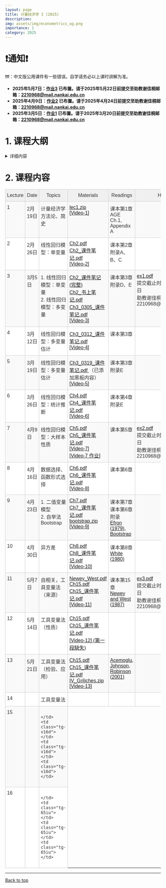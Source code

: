 ```yaml
---
layout: page
title: 计量经济学 I (2025)
description: 
img: assets/img/econometrics_ug.png
importance: 1
category: 2025
---
```


# ❗️通知❗️

❗️❗️❗️：中文版公用课件有一些错误。自学请务必以上课时讲解为准。
- **2025年5月7日：[作业3](/assets/courses/econometrics_ug/ex3.pdf) 已布置。请于2025年5月22日前提交至助教谢佳桐邮箱：2210968@mail.nankai.edu.cn**
- **2025年4月9日：[作业2](/assets/courses/econometrics_ug/ex2.pdf) 已布置。请于2025年4月24日前提交至助教谢佳桐邮箱：2210968@mail.nankai.edu.cn**
- **2025年3月5日：[作业1](/assets/courses/econometrics_ug/ex1.pdf) 已布置。请于2025年3月20日前提交至助教谢佳桐邮箱：2210968@mail.nankai.edu.cn**

# 1. 课程大纲

<details markdown="1">
  <summary> 详细内容 </summary>

这门课是计量经济学入门。本课程旨在帮助学生掌握使用统计方法分析经济数据的基本技能。课程内容涵盖经济学理论与实际数据之间的关系，重点介绍如何运用回归分析、假设检验等基本计量方法来理解经济现象。学生将学习如何构建和估计经济模型，分析经济变量之间的关系，检验模型的有效性。课程主要内容如下：

- 计量经济学方法论、简史
- 线性回归模型：单变量
- 线性回归模型：多变量
  - 模型估计
  - 统计推断
  - 大样本性质
  - 数据选择、函数形式选择
- 二值变量模型
- 异方差、自相关问题
- 工具变量法

如果时间允许，我将做一些扩展讨论，并简单介绍如何使用软件（如Stata、R、Python等）进行数据分析（AI时代这些变得更容易了）。考试内容将和其他班级统一。

## 教科书

伍尔德里奇 (2016). 计量经济学导论：现代观点（第6版）Wooldridge, J. M. (2016). 

Introductory econometrics: A modern approach (6th ed.). Cengage Learning.

参考书:
- 墙裂推荐 (简称AGE)：Kennedy, Peter (2008). A Guide to Econometrics. 6 edition. Malden, MA: Wiley-Blackwell
- Hayashi, F. (2000). Econometrics. Princeton University Press.
- Wooldridge, J. M. (2010). Econometric Analysis of Cross Section and Panel Data, 2nd ed.
- Angrist, J. D., and J. Pischke, 2009, Mostly Harmless Econometrics: An Empiricist's Companion. 1 edition. (Princeton University Press).

## 评分
- 5次作业, 30%
- 期末考试, 70%


**PLAGIARISM IS STRICTLY PROHIBITED. You may immediately fail the course if copy-pasting other's work.** Discussion is, of course, permitted.

**抄袭作业零容忍。抄袭他人作业可能会直接挂科。** 讨论、交流没有问题，但仍需自己完成。

</details>


# 2. 课程内容
<style type="text/css">
.tg  { 
    border-collapse:collapse;
    border-color:#ccc;
    border-spacing:0;
    width: 100%; /* Increase the width of the whole table */
    table-layout: auto; /* Adjusts based on content */
}
.tg td {
    background-color:#fff;
    border-color:#ccc;
    border-style:solid;
    border-width:1px;
    color:#333;
    font-family:Arial, sans-serif;
    font-size:16px;
    overflow:hidden;
    padding:10px 5px;
    word-break:normal;
}
.tg th {
    background-color:#f0f0f0;
    border-color:#ccc;
    border-style:solid;
    border-width:1px;
    color:#333;
    font-family:Arial, sans-serif;
    font-size:16px;
    font-weight:normal;
    overflow:hidden;
    padding:10px 5px;
    word-break:normal;
}
.tg .tg-v16d {
    background-color:#f9f9f9;
    border-color:#cccccc;
    text-align:left;
    vertical-align:top;
}
.tg .tg-65iu {
    border-color:#cccccc;
    text-align:left;
    vertical-align:top;
}
.tg .tg-o57c {
    border-color:#cccccc;
    text-align:center;
    vertical-align:top;
}
</style>
<table class="tg">
<colgroup>
<col style="width: 56px">
<col style="width: 70px">
<col style="width: 190px">
<col style="width: 180px">
<col style="width: 120px">
<col style="width: 80px">
</colgroup>
<thead>
  <tr>
    <th class="tg-o57c">Lecture</th>
    <th class="tg-o57c">Date</th>
    <th class="tg-o57c">Topics</th>
    <th class="tg-o57c">Materials</th>
    <th class="tg-o57c">Readings</th>
    <th class="tg-o57c">Homework</th>
  </tr>
</thead>
<tbody>
  <tr>
    <td class="tg-v16d">1</td>
    <td class="tg-v16d">2月19日</td>
    <td class="tg-v16d"> 计量经济学方法论、简史 </td>
    <td class="tg-v16d">
    <a href="/assets/courses/econometrics_ug/lec1.zip" target="_blank" rel="noopener noreferrer">lec1.zip </a>
    <br>
    <a href="https://nankai.feishu.cn/minutes/obcnthb369h1bh4p5b3kye49?from=from_copylink" target="_blank" rel="noopener noreferrer">[Video-1] </a>
    </td>
    <td class="tg-v16d">
      课本第1章 <br>
      AGE Ch.1, Appendix A
    </td>
    <td class="tg-v16d"></td>
  </tr>
  <tr>
    <td class="tg-65iu">2</td>
    <td class="tg-65iu">2月26日</td>
    <td class="tg-65iu"> 线性回归模型：单变量 </td>
    <td class="tg-65iu">
    <a href="/assets/courses/econometrics_ug/Chapter2.pdf" target="_blank" rel="noopener noreferrer">Ch2.pdf </a> <br>
    <a href="/assets/courses/econometrics_ug/Ch2_课件笔记.pdf" target="_blank" rel="noopener noreferrer">Ch2_课件笔记.pdf </a> <br>
    <a href="https://nankai.feishu.cn/minutes/obcnya21q76o6wf718953bh8?from=from_copylink" target="_blank" rel="noopener noreferrer">[Video-2] </a>
    </td>
    <td class="tg-65iu">
    课本第2章 <br> 附录A、B、C
    </td>
    <td class="tg-65iu">
    </td>
  </tr>
  <tr>
    <td class="tg-v16d">3</td>
    <td class="tg-v16d">3月5日</td>
    <td class="tg-v16d"> 1. 线性回归模型：单变量 <br> 2. 线性回归模型：多变量 </td>
    <td class="tg-v16d">
      <a href="/assets/courses/econometrics_ug/Ch2_课件笔记(完整).pdf" target="_blank" rel="noopener noreferrer">Ch2_课件笔记(完整) </a> <br>
      <a href="/assets/courses/econometrics_ug/Ch2_书上笔记.pdf" target="_blank" rel="noopener noreferrer">Ch2_书上笔记.pdf </a> <br>
      <a href="/assets/courses/econometrics_ug/Ch3_0305_课件笔记.pdf" target="_blank" rel="noopener noreferrer">Ch3_0305_课件笔记.pdf </a> <br>
      <a href="https://nankai.feishu.cn/minutes/obcn332pc2x4z4z233by68r3?from=from_copylink" target="_blank" rel="noopener noreferrer">[Video-3] </a>
    </td>
    <td class="tg-v16d">
      课本第3章 <br>
      附录D、E
    </td>
    <td class="tg-v16d">
      <a href="/assets/courses/econometrics_ug/ex1.pdf" target="_blank" rel="noopener noreferrer">ex1.pdf </a> <br>
      提交截止时间：2025年3月20日 <br>
      助教谢佳桐邮箱：2210968@mail.nankai.edu.cn
    </td>
  </tr>
  <tr>
    <td class="tg-65iu">4</td>
    <td class="tg-65iu">3月12日</td>
    <td class="tg-65iu"> 线性回归模型：多变量估计 </td>
    <td class="tg-65iu">
      <a href="/assets/courses/econometrics_ug/Ch3_0312_课件笔记.pdf" target="_blank" rel="noopener noreferrer">Ch3_0312_课件笔记.pdf </a> <br>
      <a href="https://nankai.feishu.cn/minutes/obcn8v136689v4lhijan7p91?from=from_copylink" target="_blank" rel="noopener noreferrer">[Video-4] </a>
    </td>
    <td class="tg-65iu">
      课本第3章
    </td>
    <td class="tg-65iu">
    </td>
  </tr>
  <tr>
    <td class="tg-v16d">5</td>
    <td class="tg-v16d">3月19日 </td>
    <td class="tg-v16d"> 线性回归模型：多变量估计 </td>
    <td class="tg-v16d">
      <a href="/assets/courses/econometrics_ug/Ch3_0319_课件笔记.pdf" target="_blank" rel="noopener noreferrer">Ch3_0319_课件笔记.pdf </a> （已添加黑板内容） <br>
      <a href="https://nankai.feishu.cn/minutes/obcndoah5z89tbhzks1c3zuc?from=from_copylink" target="_blank" rel="noopener noreferrer">[Video-5] </a>
    </td>
    <td class="tg-v16d">
      课本第3章 <br> 附录E
    </td>
    <td class="tg-v16d">
    </td>
  </tr>
  <tr>
    <td class="tg-65iu">6</td>
    <td class="tg-65iu">3月26日 </td>
    <td class="tg-65iu"> 线性回归模型：统计推断 </td>
    <td class="tg-65iu">
      <a href="/assets/courses/econometrics_ug/Ch4.pdf" target="_blank" rel="noopener noreferrer">Ch4.pdf </a> <br>
      <a href="/assets/courses/econometrics_ug/Ch4_课件笔记.pdf" target="_blank" rel="noopener noreferrer">Ch4_课件笔记.pdf </a> <br>
      <a href="https://nankai.feishu.cn/minutes/obcnih643ebe19o233h18646?from=from_copylink" target="_blank" rel="noopener noreferrer">[Video-6] </a> 
    </td>
    <td class="tg-65iu">
      课本第4章 <br>
      附录E
    </td>
    <td class="tg-65iu">
    </td>
  </tr>
  <tr>
    <td class="tg-v16d">7</td>
    <td class="tg-v16d">4月9日 </td>
    <td class="tg-v16d"> 线性回归模型：大样本性质 </td>
    <td class="tg-v16d">
    <a href="/assets/courses/econometrics_ug/Ch5.pdf" target="_blank" rel="noopener noreferrer">Ch5.pdf </a> <br>
    <a href="/assets/courses/econometrics_ug/Ch5_课件笔记.pdf" target="_blank" rel="noopener noreferrer">Ch5_课件笔记.pdf </a> <br>
    <a href="https://nankai.feishu.cn/minutes/obcnr3pb7y477b56t1g326u1?from=from_copylink" target="_blank" rel="noopener noreferrer">[Video-7] </a> <br>
    <a href="https://nankai.feishu.cn/minutes/obcnr56j1118o16cum6n1j8j?from=from_copylink" target="_blank" rel="noopener noreferrer">[Video-7 作业] </a>
    </td>
    <td class="tg-v16d">
    课本第5章
    </td>
    <td class="tg-v16d">
    <a href="/assets/courses/econometrics_ug/ex2.pdf" target="_blank" rel="noopener noreferrer">ex2.pdf </a> <br>
    提交截止时间：2025年4月24日 <br>
      助教谢佳桐邮箱：2210968@mail.nankai.edu.cn
    </td>
  </tr>
  <tr>
    <td class="tg-65iu">8</td>
    <td class="tg-65iu">4月16日 </td>
    <td class="tg-65iu">
    数据选择、函数形式选择 
    </td>
    <td class="tg-65iu">
    <a href="/assets/courses/econometrics_ug/Ch6.pdf" target="_blank" rel="noopener noreferrer">Ch6.pdf </a> <br>
    <a href="/assets/courses/econometrics_ug/Ch6_课件笔记.pdf" target="_blank" rel="noopener noreferrer">Ch6_课件笔记.pdf </a> <br>
    <a href="https://nankai.feishu.cn/minutes/obcnwyjdp132s3x8um5iortq?from=from_copylink" target="_blank" rel="noopener noreferrer">[Video-8] </a>
    </td>
    <td class="tg-65iu">
    课本第6章
    </td>
    <td class="tg-65iu">
    </td>
  </tr>
  <tr>
    <td class="tg-v16d">9</td>
    <td class="tg-v16d">4月23日</td>
    <td class="tg-v16d">
    1. 二值变量模型 <br>
    2. 自举法 Bootstrap
    </td>
    <td class="tg-v16d">
    <a href="/assets/courses/econometrics_ug/Ch7.pdf" target="_blank" rel="noopener noreferrer">Ch7.pdf </a> <br>
    <a href="/assets/courses/econometrics_ug/Ch7_课件笔记.pdf" target="_blank" rel="noopener noreferrer">Ch7_课件笔记.pdf </a> <br>
    <a href="/assets/courses/quant_2025/lec8/bootstrap.zip" target="_blank" rel="noopener noreferrer">bootstrap.zip</a> <br>
    <a href="https://nankai.feishu.cn/minutes/obcn2o2g1ux1a7jyweac8p64?from=from_copylink" target="_blank" rel="noopener noreferrer">[Video-9]</a> 
    </td>
    <td class="tg-v16d">
    课本第7章 <br>
    课本第6章附录 <br>
    <a href="https://link.springer.com/chapter/10.1007/978-1-4612-4380-9_41" target="_blank" rel="noopener noreferrer">Efron (1979), Bootstrap</a> 
    </td>
    <td class="tg-v16d"> </td>
  </tr>
  <tr>
    <td class="tg-65iu">10</td>
    <td class="tg-65iu">4月30日</td>
    <td class="tg-65iu">
    异方差
    </td>
    <td class="tg-65iu">
    <a href="/assets/courses/econometrics_ug/Ch8.pdf" target="_blank" rel="noopener noreferrer">Ch8.pdf </a> <br>
    <a href="/assets/courses/econometrics_ug/Ch8_课件笔记.pdf" target="_blank" rel="noopener noreferrer">Ch8_课件笔记.pdf </a> <br>
    <a href="https://nankai.feishu.cn/minutes/obcn7h668j4dz46nsavy82a9?from=from_copylink" target="_blank" rel="noopener noreferrer">[Video-10]</a>
    </td>
    <td class="tg-65iu">
    课本第8章 <br>
    <a href="https://www.jstor.org/stable/1912934" target="_blank" rel="noopener noreferrer">White (1980)</a>
    </td>
    <td class="tg-65iu"> </td>
  </tr>
  <tr>
    <td class="tg-v16d">11</td>
    <td class="tg-v16d">5月7日</td>
    <td class="tg-v16d">
    自相关，工具变量法（来源）
    </td>
    <td class="tg-v16d">
    <a href="/assets/courses/econometrics_ug/Newey_West.pdf" target="_blank" rel="noopener noreferrer">Newey_West.pdf </a> <br>
    <a href="/assets/courses/econometrics_ug/Ch15.pdf" target="_blank" rel="noopener noreferrer">Ch15.pdf </a> <br>
    <a href="/assets/courses/econometrics_ug/Ch15_课件笔记.pdf" target="_blank" rel="noopener noreferrer">Ch15_课件笔记.pdf </a> <br>
    <a href="https://nankai.feishu.cn/minutes/obcnca9udn6v6by4ei71ty23?from=from_copylink" rel="noopener noreferrer"> [Video-11] </a> 
    </td>
    <td class="tg-v16d">
    课本第15章 <br>
    <a href="https://www.jstor.org/stable/1913610" rel="noopener noreferrer"> Newey and West (1987) </a> 
    </td>
    <td class="tg-v16d"> 
    <a href="/assets/courses/econometrics_ug/ex3.pdf" target="_blank" rel="noopener noreferrer">ex3.pdf </a> <br>
    提交截止时间：2025年5月22日 <br>
      助教谢佳桐邮箱：2210968@mail.nankai.edu.cn
    </td>
  </tr>
  <tr>
    <td class="tg-65iu">12</td>
    <td class="tg-65iu">5月14日</td>
    <td class="tg-65iu">
    工具变量法（性质）
    </td>
    <td class="tg-65iu">
    <a href="/assets/courses/econometrics_ug/Ch15.pdf" target="_blank" rel="noopener noreferrer">Ch15.pdf </a> <br>
    <a href="/assets/courses/econometrics_ug/Ch15_课件笔记.pdf" target="_blank" rel="noopener noreferrer">Ch15_课件笔记.pdf </a> <br>
    <a href="https://nankai.feishu.cn/minutes/obcng4347ulz9u9e26vs53hj?from=from_copylink" rel="noopener noreferrer"> [Video-12] (第一段缺失) </a> 
    </td>
    <td class="tg-65iu">
    </td>
    <td class="tg-65iu"> </td>
  </tr>
  <tr>
    <td class="tg-v16d">13</td>
    <td class="tg-v16d">5月21日</td>
    <td class="tg-v16d">
    工具变量法（检验、应用）
    </td>
    <td class="tg-v16d">
    <a href="/assets/courses/econometrics_ug/Ch15.pdf" target="_blank" rel="noopener noreferrer">Ch15.pdf </a> <br>
    <a href="/assets/courses/econometrics_ug/Ch15_课件笔记.pdf" target="_blank" rel="noopener noreferrer">Ch15_课件笔记.pdf </a> <br>
    <a href="/assets/courses/econometrics_ug/IV_Griliches.zip" target="_blank" rel="noopener noreferrer">IV_Griliches.zip</a> <br>
    <a href="https://nankai.feishu.cn/minutes/obcnlv529744529kshg4lud7?from=from_copylink" rel="noopener noreferrer"> [Video-13] </a> 
    </td>
    <td class="tg-v16d">
    <a href="https://www.aeaweb.org/articles?id=10.1257%2Faer.91.5.1369&ref=marionomics-economia-y-ciencia-de-datos" rel="noopener noreferrer"> Acemoglu, Johnson, Robinson (2001) </a> 
    </td>
    <td class="tg-v16d"> </td>
  </tr>
  <tr>
    <td class="tg-65iu">14</td>
    <td class="tg-65iu"> </td>
    <td class="tg-65iu">
    工具变量法
    </td>
    <td class="tg-65iu">
    </td>
    <td class="tg-65iu">
    </td>
    <td class="tg-65iu"> </td>
  </tr>
  <tr>
    <td class="tg-v16d">15</td>
    <td class="tg-v16d"> </td>
    <td class="tg-v16d">

    </td>
    <td class="tg-v16d">
    </td>
    <td class="tg-v16d">
    </td>
    <td class="tg-v16d"> </td>
  </tr>
  <tr>
    <td class="tg-65iu">16</td>
    <td class="tg-65iu"> </td>
    <td class="tg-65iu">
    
    </td>
    <td class="tg-65iu">
    </td>
    <td class="tg-65iu">
    </td>
    <td class="tg-65iu"> </td>
  </tr>
</tbody>
</table>

-----
[Back to top](#)